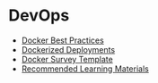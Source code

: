 # DevOps

* [Docker Best Practices](docker-best-practices/README.md)
* [Dockerized Deployments](dockerized-deployments/README.md)
* [Docker Survey Template](Docker_Survey_Template.md)
* [Recommended Learning Materials](Recommended_Learning_Materials.md)
